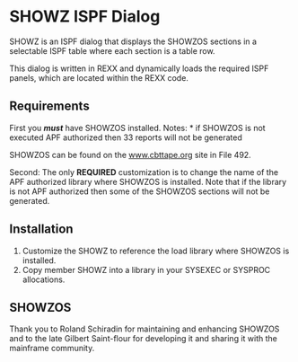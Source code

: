 # SHOWZ ISPF Dialog

SHOWZ is an ISPF dialog that displays the SHOWZOS sections in
a selectable ISPF table where each section is a table row.

This dialog is written in REXX and dynamically loads the required
ISPF panels, which are located within the REXX code.

## Requirements

First you ***must*** have SHOWZOS installed.
    Notes: * if SHOWZOS is not executed APF authorized then 33 reports will
          not be generated

SHOWZOS can be found on the www.cbttape.org site in File 492.

Second: The only **REQUIRED** customization is to change the name of the
APF authorized library where SHOWZOS is installed. Note that if the
library is not APF authorized then some of the SHOWZOS sections will not
be generated.

## Installation

1. Customize the SHOWZ to reference the load library where
   SHOWZOS is installed.
2. Copy member SHOWZ into a library in your SYSEXEC or SYSPROC
   allocations.

## SHOWZOS

Thank you to Roland Schiradin for maintaining and enhancing SHOWZOS
and to the late Gilbert Saint-flour for developing it and sharing
it with the mainframe community.
